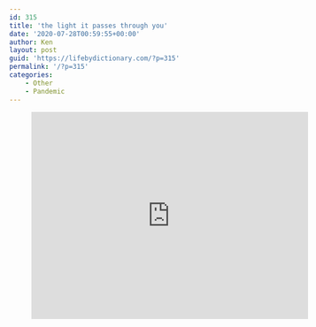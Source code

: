 ```yaml
---
id: 315
title: 'the light it passes through you'
date: '2020-07-28T00:59:55+00:00'
author: Ken
layout: post
guid: 'https://lifebydictionary.com/?p=315'
permalink: '/?p=315'
categories:
    - Other
    - Pandemic
---
```


<figure class="wp-block-embed-youtube wp-block-embed is-type-video is-provider-youtube wp-embed-aspect-4-3 wp-has-aspect-ratio"><div class="wp-block-embed__wrapper"><iframe allow="accelerometer; autoplay; encrypted-media; gyroscope; picture-in-picture" allowfullscreen="" frameborder="0" height="375" loading="lazy" src="https://www.youtube.com/embed/k0pOLHCdARA?feature=oembed" title="Future Bible Heroes - Losing Your Affection" width="500"></iframe></div></figure>